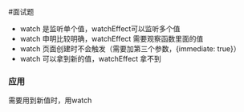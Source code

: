 #面试题 


- watch 是监听单个值，watchEffect可以监听多个值
- watch 申明比较明确，watchEffect 需要观察函数里面的值
- watch 页面创建时不会触发（需要加第三个参数，{immediate: true}）
- watch 可以拿到新的值，watchEffect 拿不到




### 应用
需要用到新值时，用watch
